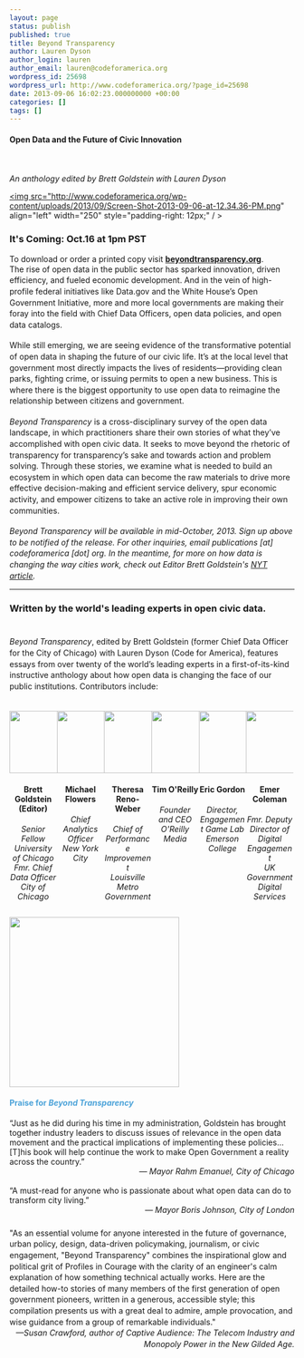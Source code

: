 ```yaml
---
layout: page
status: publish
published: true
title: Beyond Transparency
author: Lauren Dyson
author_login: lauren
author_email: lauren@codeforamerica.org
wordpress_id: 25698
wordpress_url: http://www.codeforamerica.org/?page_id=25698
date: 2013-09-06 16:02:23.000000000 +00:00
categories: []
tags: []
---
```

<h4>Open Data and the Future of Civic Innovation</h4>
<br><br>
<em>An anthology edited by Brett Goldstein with Lauren Dyson</em>

<a href="http://beyondtransparency.org"><img src="http://www.codeforamerica.org/wp-content/uploads/2013/09/Screen-Shot-2013-09-06-at-12.34.36-PM.png" align="left" width="250" style="padding-right: 12px;" / ></a>

<h3>It's Coming: Oct.16 at 1pm PST</h3>
To download or order a printed copy visit <b><a href="http://beyondtransparency.org">beyondtransparency.org</a></b>.

<div style="width:100%; line-height: 1.4em; font-size: 14px;">The rise of open data in the public sector has sparked innovation, driven efficiency, and fueled economic development. And in the vein of high-profile federal initiatives like Data.gov and the White House’s Open Government Initiative, more and more local governments are making their foray into the field with Chief Data Officers, open data policies, and open data catalogs.</div>
<br>
<div style="width:100%; line-height: 1.4em; font-size: 14px;">While still emerging, we are seeing evidence of the transformative potential of open data in shaping the future of our civic life. It’s at the local level that government most directly impacts the lives of residents—providing clean parks, fighting crime, or issuing permits to open a new business. This is where there is the biggest opportunity to use open data to reimagine the relationship between citizens and government.</div>
<br>
<div style="width:100%; line-height: 1.4em; font-size: 14px;"><em>Beyond Transparency</em> is a cross-disciplinary survey of the open data landscape, in which practitioners share their own stories of what they’ve accomplished with open civic data. It seeks to move beyond the rhetoric of transparency for transparency’s sake and towards action and problem solving. Through these stories, we examine what is needed to build an ecosystem in which open data can become the raw materials to drive more effective decision-making and efficient service delivery, spur economic activity, and empower citizens to take an active role in improving their own communities.</div>
<br>
<div style="width:100%; line-height: 1.4em; font-size: 14px;"><em>Beyond Transparency will be available in mid-October, 2013. Sign up above to be notified of the release. For other inquiries, email publications [at] codeforamerica [dot] org. In the meantime, for more on how data is changing the way cities work, check out Editor Brett Goldstein's <a href="http://www.nytimes.com/roomfordebate/2013/09/08/privacy-and-the-internet-of-things/when-government-joins-the-internet-of-things">NYT article</a>.</em> </div>
<hr />
<div>
<div><h3>Written by the world's leading experts in open civic data.</h3></div>
<br>
<div class="full"><h13><em>Beyond Transparency</em>, edited by Brett Goldstein (former Chief Data Officer for the City of Chicago) with Lauren Dyson (Code for America), features essays from over twenty of the world’s leading experts in a first-of-its-kind instructive anthology about how open data is changing the face of our public institutions. Contributors include:</h13></div>
<br>
<div class="five"><img title="Brett" alt="" src="http://www.codeforamerica.org/wp-content/uploads/2013/09/brettgoldstiencircle2.png" width="110" height="110" />
<h4>Brett Goldstein (Editor)</h4>
<h12><em>Senior Fellow
University of Chicago</em></h12><br>
<h12><em>Fmr. Chief Data Officer</em></h12><br>
<em><h12>City of Chicago</h12></em>
</div>

<div class="five"><img title="mike" alt="" src="http://www.codeforamerica.org/wp-content/uploads/2013/09/mikeflowerscircle1.png" width="110" height="110" />
<h4>Michael Flowers</h4>
<h12><em>Chief Analytics Officer</em></h12><br>
<em><h12>New York City</h12></em>
</div>

<div class="five"><img title="Theresa" alt="" src="http://www.codeforamerica.org/wp-content/uploads/2013/09/theresarenowebercircle.png" width="110" height="110" />
<h4>Theresa Reno-Weber</h4>
<h12><em>Chief of Performance Improvement</em></h12><br>
<em><h12>Louisville Metro Government</h12></em>
</div>

<div class="five"><img title="Tim" alt="" src="http://www.codeforamerica.org/wp-content/uploads/2013/09/timoreillycircle.png" width="110" height="110" />
<h4>Tim O'Reilly</h4>
<h12><em>Founder and CEO</em></h12><br>
<em><h12>O'Reilly Media</h12></em>
</div>

<div class="five"><img title="Eric" alt="" src="http://www.codeforamerica.org/wp-content/uploads/2013/09/ericgordon2circle.png" width="110" height="110" />
<h4>Eric Gordon</h4>
<h12><em>Director, Engagement Game Lab</em></h12><br>
<em><h12>Emerson College</h12></em>
</div>

<div class="five"><img title="Emer" alt="" src="http://www.codeforamerica.org/wp-content/uploads/2013/09/emercolemancircle.png" width="110" height="110" />
<h4>Emer Coleman</h4>
<h12><em>Fmr. Deputy Director of Digital Engagement</em></h12><br>
<em><h12>UK Government Digital Services</h12></em>
</div>
</div>


<hr />

<div class="picture-and-text">
<div class="picture"><img alt="" src="http://www.codeforamerica.org/wp-content/uploads/2013/09/Screen-Shot-2013-09-06-at-2.26.35-PM.png" width="300"/></div>
<h4 style="color: #4ca3d9">Praise for <em>Beyond Transparency</em></h4>
“Just as he did during his time in my administration, Goldstein has brought together industry leaders to discuss issues of relevance in the open data movement and the practical implications of implementing these policies…[T]his book will help continue the work to make Open Government a reality across the country.”
<div align="right" style="font-size: 14px;"><em>— Mayor Rahm Emanuel, City of Chicago</em></div>
<br/>
“A must-read for anyone who is passionate about what open data can do to transform city living.”
<div align="right" style="font-size: 14px;"><em>— Mayor Boris Johnson, City of London</em></div>
<br/>
<div class="full"><h13>"As an essential volume for anyone interested in the future of governance, urban policy, design, data-driven policymaking, journalism, or civic engagement, "Beyond Transparency" combines the inspirational glow and political grit of Profiles in Courage with the clarity of an engineer's calm explanation of how something technical actually works. Here are the detailed how-to stories of many members of the first generation of open government pioneers, written in a generous, accessible style; this compilation presents us with a great deal to admire, ample provocation, and wise guidance from a group of remarkable individuals."

<div align="right"><em>—Susan Crawford, author of Captive Audience: The Telecom Industry and Monopoly Power in the New Gilded Age.</em></h13></div></div>
</div>

<style>
.five {
width:16.6%;
float:left;
margin-top:6px;
margin-bottom:28px;
text-align:center;
}
.full {
width:100%;
float:left;
margin-top:6px;
margin-bottom:28px;
}
.full h13{
line-height: 1.4em;
font-size: 14px;
}
</style>
